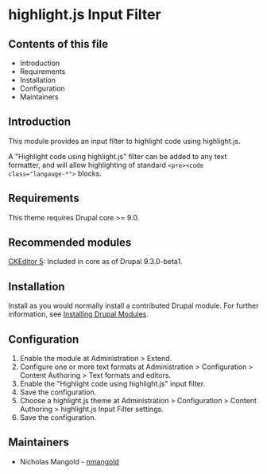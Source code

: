 # highlight.js Input Filter


## Contents of this file

- Introduction
- Requirements
- Installation
- Configuration
- Maintainers


## Introduction

This module provides an input filter to highlight code using highlight.js.

A "Highlight code using highlight.js" filter can be added to any text formatter,
and will allow highlighting of standard `<pre><code class="langauge-*">` blocks.


## Requirements

This theme requires Drupal core >= 9.0.


## Recommended modules

[CKEditor 5](https://www.drupal.org/project/ckeditor5): Included in core as of
Drupal 9.3.0-beta1.


## Installation

Install as you would normally install a contributed Drupal module. For further
information, see
[Installing Drupal Modules](https://www.drupal.org/docs/extending-drupal/installing-drupal-modules).


## Configuration

1. Enable the module at Administration > Extend.
1. Configure one or more text formats at Administration > Configuration >
Content Authoring > Text formats and editors.
1. Enable the "Highlight code using highlight.js" input filter.
1. Save the configuration.
1. Choose a highlight.js theme at Administration > Configuration >
Content Authoring > highlight.js Input Filter settings.
1. Save the configuration.



## Maintainers

- Nicholas Mangold - [nmangold](https://www.drupal.org/u/nmangold)

